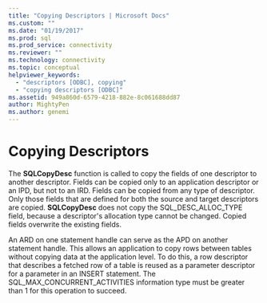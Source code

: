 ```yaml
---
title: "Copying Descriptors | Microsoft Docs"
ms.custom: ""
ms.date: "01/19/2017"
ms.prod: sql
ms.prod_service: connectivity
ms.reviewer: ""
ms.technology: connectivity
ms.topic: conceptual
helpviewer_keywords: 
  - "descriptors [ODBC], copying"
  - "copying descriptors [ODBC]"
ms.assetid: 949a860d-6579-4218-882e-8c061688dd87
author: MightyPen
ms.author: genemi
---
```

# Copying Descriptors
The **SQLCopyDesc** function is called to copy the fields of one descriptor to another descriptor. Fields can be copied only to an application descriptor or an IPD, but not to an IRD. Fields can be copied from any type of descriptor. Only those fields that are defined for both the source and target descriptors are copied. **SQLCopyDesc** does not copy the SQL_DESC_ALLOC_TYPE field, because a descriptor's allocation type cannot be changed. Copied fields overwrite the existing fields.  
  
 An ARD on one statement handle can serve as the APD on another statement handle. This allows an application to copy rows between tables without copying data at the application level. To do this, a row descriptor that describes a fetched row of a table is reused as a parameter descriptor for a parameter in an INSERT statement. The SQL_MAX_CONCURRENT_ACTIVITIES information type must be greater than 1 for this operation to succeed.
